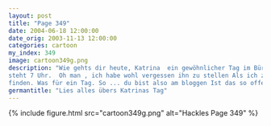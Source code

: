 ```yaml
---
layout: post
title: "Page 349"
date: 2004-06-18 12:00:00
date_orig: 2003-11-13 12:00:00
categories: cartoon
my_index: 349
image: cartoon349g.png
description: "Wie gehts dir heute, Katrina  ein gewöhnlicher Tag im Büro  gelangweilt LeTigre - My my Metro Card Ich rolle aus meinem Bett und auf dem Wecker
steht 7 Uhr.  Oh man , ich habe wohl vergessen ihn zu stellen Als ich zur Arbeit komme finde ich etwa 1 Million Spam Mails in meinem Postfach. Dann kann ich mein CSS Buch O’Reilly nicht
finden. Was für ein Tag. So ... du bist also am bloggen Ist das so offensichtlich Katrina Hackles"
germantitle: "Lies alles übers Katrinas Tag"
---
```


{% include figure.html src="cartoon349g.png" alt="Hackles Page 349"  %}
